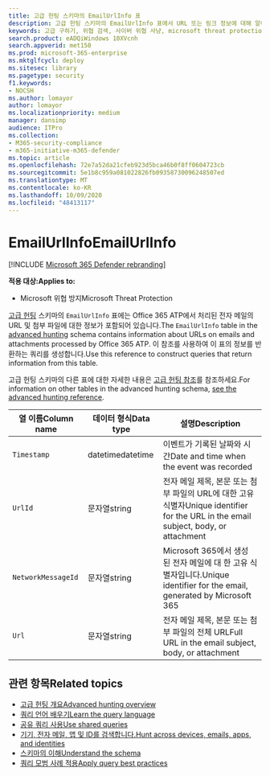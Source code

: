 ```yaml
---
title: 고급 헌팅 스키마의 EmailUrlInfo 표
description: 고급 헌팅 스키마의 EmailUrlInfo 표에서 URL 또는 링크 정보에 대해 알아봅니다.
keywords: 고급 구하기, 위협 검색, 사이버 위협 사냥, microsoft threat protection, microsoft 365, mtp, m365, 검색, 쿼리, 원격 분석, 스키마 참조, kusto, table, column, data type, description
search.product: eADQiWindows 10XVcnh
search.appverid: met150
ms.prod: microsoft-365-enterprise
ms.mktglfcycl: deploy
ms.sitesec: library
ms.pagetype: security
f1.keywords:
- NOCSH
ms.author: lomayor
author: lomayor
ms.localizationpriority: medium
manager: dansimp
audience: ITPro
ms.collection:
- M365-security-compliance
- m365-initiative-m365-defender
ms.topic: article
ms.openlocfilehash: 72e7a52da21cfeb923d5bca46b0f8ff0604723cb
ms.sourcegitcommit: 5e1b8c959a081022826fb09358730096248507ed
ms.translationtype: MT
ms.contentlocale: ko-KR
ms.lasthandoff: 10/09/2020
ms.locfileid: "48413117"
---
```

# <a name="emailurlinfo"></a><span data-ttu-id="b0d57-104">EmailUrlInfo</span><span class="sxs-lookup"><span data-stu-id="b0d57-104">EmailUrlInfo</span></span>

[!INCLUDE [Microsoft 365 Defender rebranding](../includes/microsoft-defender.md)]


<span data-ttu-id="b0d57-105">**적용 대상:**</span><span class="sxs-lookup"><span data-stu-id="b0d57-105">**Applies to:**</span></span>
- <span data-ttu-id="b0d57-106">Microsoft 위협 방지</span><span class="sxs-lookup"><span data-stu-id="b0d57-106">Microsoft Threat Protection</span></span>

<span data-ttu-id="b0d57-107">[고급 헌팅](advanced-hunting-overview.md) 스키마의 `EmailUrlInfo` 표에는 Office 365 ATP에서 처리된 전자 메일의 URL 및 첨부 파일에 대한 정보가 포함되어 있습니다.</span><span class="sxs-lookup"><span data-stu-id="b0d57-107">The `EmailUrlInfo` table in the [advanced hunting](advanced-hunting-overview.md) schema contains information about URLs on emails and attachments processed by Office 365 ATP.</span></span> <span data-ttu-id="b0d57-108">이 참조를 사용하여 이 표의 정보를 반환하는 쿼리를 생성합니다.</span><span class="sxs-lookup"><span data-stu-id="b0d57-108">Use this reference to construct queries that return information from this table.</span></span>

<span data-ttu-id="b0d57-109">고급 헌팅 스키마의 다른 표에 대한 자세한 내용은 [고급 헌팅 참조](advanced-hunting-schema-tables.md)를 참조하세요.</span><span class="sxs-lookup"><span data-stu-id="b0d57-109">For information on other tables in the advanced hunting schema, [see the advanced hunting reference](advanced-hunting-schema-tables.md).</span></span>

| <span data-ttu-id="b0d57-110">열 이름</span><span class="sxs-lookup"><span data-stu-id="b0d57-110">Column name</span></span> | <span data-ttu-id="b0d57-111">데이터 형식</span><span class="sxs-lookup"><span data-stu-id="b0d57-111">Data type</span></span> | <span data-ttu-id="b0d57-112">설명</span><span class="sxs-lookup"><span data-stu-id="b0d57-112">Description</span></span> |
|-------------|-----------|-------------|
| `Timestamp` | <span data-ttu-id="b0d57-113">datetime</span><span class="sxs-lookup"><span data-stu-id="b0d57-113">datetime</span></span> | <span data-ttu-id="b0d57-114">이벤트가 기록된 날짜와 시간</span><span class="sxs-lookup"><span data-stu-id="b0d57-114">Date and time when the event was recorded</span></span> |
| `UrlId` | <span data-ttu-id="b0d57-115">문자열</span><span class="sxs-lookup"><span data-stu-id="b0d57-115">string</span></span> | <span data-ttu-id="b0d57-116">전자 메일 제목, 본문 또는 첨부 파일의 URL에 대한 고유 식별자</span><span class="sxs-lookup"><span data-stu-id="b0d57-116">Unique identifier for the URL in the email subject, body, or attachment</span></span> |
| `NetworkMessageId` | <span data-ttu-id="b0d57-117">문자열</span><span class="sxs-lookup"><span data-stu-id="b0d57-117">string</span></span> | <span data-ttu-id="b0d57-118">Microsoft 365에서 생성 된 전자 메일에 대 한 고유 식별자입니다.</span><span class="sxs-lookup"><span data-stu-id="b0d57-118">Unique identifier for the email, generated by Microsoft 365</span></span> |
| `Url` | <span data-ttu-id="b0d57-119">문자열</span><span class="sxs-lookup"><span data-stu-id="b0d57-119">string</span></span> | <span data-ttu-id="b0d57-120">전자 메일 제목, 본문 또는 첨부 파일의 전체 URL</span><span class="sxs-lookup"><span data-stu-id="b0d57-120">Full URL in the email subject, body, or attachment</span></span> |

## <a name="related-topics"></a><span data-ttu-id="b0d57-121">관련 항목</span><span class="sxs-lookup"><span data-stu-id="b0d57-121">Related topics</span></span>
- [<span data-ttu-id="b0d57-122">고급 헌팅 개요</span><span class="sxs-lookup"><span data-stu-id="b0d57-122">Advanced hunting overview</span></span>](advanced-hunting-overview.md)
- [<span data-ttu-id="b0d57-123">쿼리 언어 배우기</span><span class="sxs-lookup"><span data-stu-id="b0d57-123">Learn the query language</span></span>](advanced-hunting-query-language.md)
- [<span data-ttu-id="b0d57-124">공유 쿼리 사용</span><span class="sxs-lookup"><span data-stu-id="b0d57-124">Use shared queries</span></span>](advanced-hunting-shared-queries.md)
- [<span data-ttu-id="b0d57-125">기기, 전자 메일, 앱 및 ID를 검색합니다.</span><span class="sxs-lookup"><span data-stu-id="b0d57-125">Hunt across devices, emails, apps, and identities</span></span>](advanced-hunting-query-emails-devices.md)
- [<span data-ttu-id="b0d57-126">스키마의 이해</span><span class="sxs-lookup"><span data-stu-id="b0d57-126">Understand the schema</span></span>](advanced-hunting-schema-tables.md)
- [<span data-ttu-id="b0d57-127">쿼리 모범 사례 적용</span><span class="sxs-lookup"><span data-stu-id="b0d57-127">Apply query best practices</span></span>](advanced-hunting-best-practices.md)
